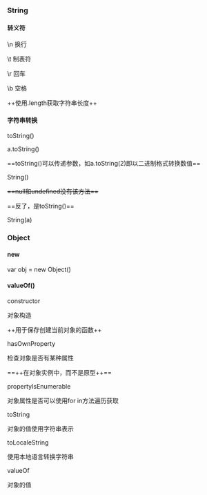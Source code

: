 
### String
#### 转义符
\n 换行

\t 制表符

\r 回车

\b 空格


++使用.length获取字符串长度++
#### 字符串转换

toString()

a.toString()

==toString()可以传递参数，如a.toString(2)即以二进制格式转换数值==


String()

~~==null和undefined没有该方法==~~

==反了，是toString()==

String(a)

### Object

#### new

var obj = new Object()

#### valueOf()

constructor

对象构造

++用于保存创建当前对象的函数++

hasOwnProperty

检查对象是否有某种属性

==++在对象实例中，而不是原型++==

propertyIsEnumerable

对象属性是否可以使用for in方法遍历获取

toString

对象的值使用字符串表示

toLocaleString

使用本地语言转换字符串

valueOf

对象的值